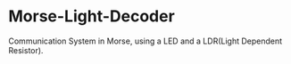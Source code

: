 # Morse-Light-Decoder
Communication System in Morse, using a LED and a LDR(Light Dependent Resistor).
